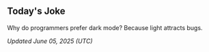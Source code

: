 ## Today's Joke
Why do programmers prefer dark mode? Because light attracts bugs.

*Updated June 05, 2025 (UTC)*
